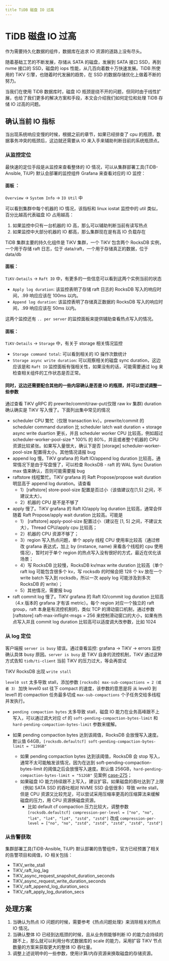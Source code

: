 ```yaml
---
title TiDB 磁盘 IO 过高
---
```

# TiDB 磁盘 IO 过高
作为需要持久化数据的组件，数据库在追求 IO 资源的道路上没有尽头。

随着基础工艺的不断发展，存储从 SATA 的磁盘，发展到 SATA 接口 SSD，再到 nvme 接口的 SSD，磁盘的 iops 性能，从几百向着数十万快速发展。TiDB 所使用的 TiKV 引擎，也随着时代发展的趋势，在 SSD 的数据存储优化上做着不断的努力。

当我们在使用 TiDB 数据库时，磁盘 IO 瓶颈是绕不开的问题，但同时由于线性扩展，也给了我们更多的解决方案和手段，本文会介绍我们如何定位和处理 TiDB 存储 IO 过高的问题。

## 确认当前 IO 指标 
当出现系统响应变慢的时候，根据之前的章节，如果已经排查了 cpu 的瓶颈，数据事务冲突的瓶颈后，这边就还需要从 IO 来入手来辅助判断目前的系统瓶颈点。

### 从监控定位

最快速的定位手段是从监控来查看整体的 IO 情况，可以从集群部署工具(TiDB-Ansible, TiUP) 默认会部署的监控组件 Grafana 来查看对应的 IO 监控：
#### 面板 ：
`Overview` &rarr; `System Info` &rarr; `IO Util`  中

可以看到集群中每个机器的 IO 情况，该指标和 linux iostat 监控中的 util 类似，百分比越高代表磁盘 IO 占用越高：
1. 如果监控中只有一台机器的 IO 高，那么可以辅助判断当前有读写热点
2. 如果监控中大部分机器的 IO 都高，那么集群现在是有高 IO 负载存在

TiDB 集群主要的持久化组件是 TiKV 集群，一个 TiKV 包含两个 RocksDB 实例，一个用于存储 raft 日志，位于 data/raft，一个用于存储真正的数据，位于data/db

#### 面板：
`TiKV-Details` &rarr; `Raft IO` 中，有更多的一些信息可以看到这两个实例当前的状态

- `Apply log duration`: 该监控表明了存储 raft 日志的 RocksDB 写入的响应时间，.99 响应应该在 100ms 以内。
- `Append log duration`: 该监控表明了存储真正数据的 RocksDB 写入的响应时间，.99 响应应该在 50ms 以内。

这两个监控还有 `.. per server` 的监控面板来提供辅助查看热点写入的情况。

#### 面板：
`TiKV-Details` &rarr; `Storage` 中，有关于 storage 相关情况监控

- `Storage command total`: 可以看到相关的 IO 操作次数统计
- `Storage async write duration`: 可以观察相关的磁盘 sync duration，这边应该是和 `Raft IO` 监控面板有强相关性，如果没有的话，可能需要通过 log 来检查相关组件的工作状态是否正常。

#### 同时，这边还需要配合其他的一些内容确认是否是 IO 的瓶颈，并可以尝试调整一些参数

  通过查看 TiKV gRPC 的 prewrite/commit/raw-put(仅限 raw kv 集群) duration 确认确实是 TiKV 写入慢了。下面列出集中常见的情况

- scheduler CPU 繁忙（仅限 transaction kv）。prewrite/commit 的 scheduler command duration 比 scheduler latch wait duration + storage async write duartion 更长，并且 scheduler worker CPU 比较高，例如超过 scheduler-worker-pool-size * 100% 的 80%，并且或者整个机器的 CPU 资源比较紧张。如果写入量很大，确认下是否 [storage] scheduler-worker-pool-size 配置得太小。其他情况请报 bug
- append log 慢。TiKV grafana 的 Raft IO/append log duration 比较高，通常情况下是由于写盘慢了，可以检查 RocksDB - raft 的 WAL Sync Duration max 值来确认，否则可能需要报 bug
- raftstore 线程繁忙。TiKV grafana 的 Raft Propose/propose wait duration 明显高于 append log duration。请查看
  - 1）[raftstore] store-pool-size 配置是否过小（该值建议在[1,5] 之间，不建议太大）。
  - 2）机器的 CPU 是不是不够了
- apply 慢了。TiKV grafana 的 Raft IO/apply log duration 比较高，通常会伴随着 Raft Propose/apply wait duration 比较高。可能是
  - 1） [raftstore] apply-pool-size 配置过小（建议在 [1, 5] 之间，不建议太大），Thread CPU/apply cpu 比较高；
  - 2）机器的 CPU 资源不够了；
  - 3）region 写入热点问题，单个 apply 线程 CPU 使用率比较高（通过修改 grafana 表达式，加上 by (instance, name) 来看各个线程的 cpu 使用情况），暂时对于单个 region 的热点写入没有很好的方式，最近在优化该场景；
  - 4）写 RocksDB 比较慢，RocksDB kv/max write duration 比较高（单个 raft log 可能包含很多个 kv，写 rocksdb 的时候会把 128 个 kv 放在一个 write batch 写入到 rocksdb，所以一次 apply log 可能涉及到多次 RocksDB 的 write）；
  - 5）其他情况，需要报 bug
- raft commit log 慢了。TiKV grafana 的 Raft IO/commit log duration 比较高（4.x 版本的 grafana 才有该 metric）。每个 region 对应一个独立的 raft group，raft 本身是有流控机制的，类似 TCP 的滑动窗口机制，通过参数 [raftstore] raft-max-inflight-msgs = 256 来控制滑动窗口的大小，如果有热点写入并且 commit log duration 比较高可以适度调大改参数，比如 1024

### 从 log 定位

客户端报 `server is busy` 错误。通过查看监控: grafana -> TiKV -> errors 监控确认具体 busy 原因。`server is busy` 是 TiKV 自身的流控机制，TiKV 通过这种方式告知 `tidb/ti-client` 当前 TiKV 的压力过大，等会再尝试

TiKV RocksDB 出现 `write stall`

`level0 sst` 太多导致 stall，添加参数 `[rocksdb] max-sub-compactions = 2（或者 3）` 加快 level0 sst 往下 compact 的速度，该参数的意思是将 从 level0 到 level1 的 compaction 任务最多切成 `max-sub-compactions` 个子任务交给多线程并发执行。

- `pending compaction bytes` 太多导致 stall，磁盘 IO 能力在业务高峰跟不上写入，可以通过调大对应 cf 的 `soft-pending-compaction-bytes-limit` 和 `hard-pending-compaction-bytes-limit` 参数来缓解。

- 如果 pending compaction bytes 达到该阈值，RocksDB 会放慢写入速度。默认值 64GB，`[rocksdb.defaultcf] soft-pending-compaction-bytes-limit = "128GB"`
  - 如果 pending compaction bytes 达到该阈值，RocksDB 会 stop 写入，通常不太可能触发该情况，因为在达到 soft-pending-compaction-bytes-limit 的阈值之后会放慢写入速度。默认值 256GB，`hard-pending-compaction-bytes-limit = "512GB"` 见案例 [case-275](https://github.com/pingcap/tidb-map/blob/master/maps/diagnose-case-study/case275.md)；
  - 如果磁盘 IO 能力持续跟不上写入，建议扩容。如果磁盘的吞吐达到了上限（例如 SATA SSD 的吞吐相对 NVME SSD 会低很多）导致 write stall，但是 CPU 资源又比较充足，可以尝试采用压缩率更高的压缩算法来缓解磁盘的压力，用 CPU 资源换磁盘资源。
    - 比如 default cf compaction 压力比较大，调整参数 `[rocksdb.defaultcf] compression-per-level = ["no", "no", "lz4", "lz4", "lz4", "zstd", "zstd"]` 改成 `compression-per-level = ["no", "no", "zstd", "zstd", "zstd", "zstd", "zstd"]`

### 从告警获取
集群部署工具(TiDB-Ansible, TiUP) 默认部署的告警组件，官方已经预置了相关的告警项目和阈值，IO 相关包括：

- TiKV_write_stall
- TiKV_raft_log_lag
- TiKV_async_request_snapshot_duration_seconds
- TiKV_async_request_write_duration_seconds
- TiKV_raft_append_log_duration_secs
- TiKV_raft_apply_log_duration_secs

## 处理方案

1. 当确认为热点 IO 问题的时候，需要参考《热点问题处理》来消除相关的热点 IO 情况。
2. 当确认整体 IO 已经到达瓶颈的时候，且从业务侧能够判断 IO 的能力会持续的跟不上，那么就可以利用分布式数据库的 scale 的能力，采用扩容 TiKV 节点数量的方案来获取更大的整体 IO 吞吐量。
3. 调整上述说明中的一些参数，使用计算/内存资源来换取磁盘的存储资源。
